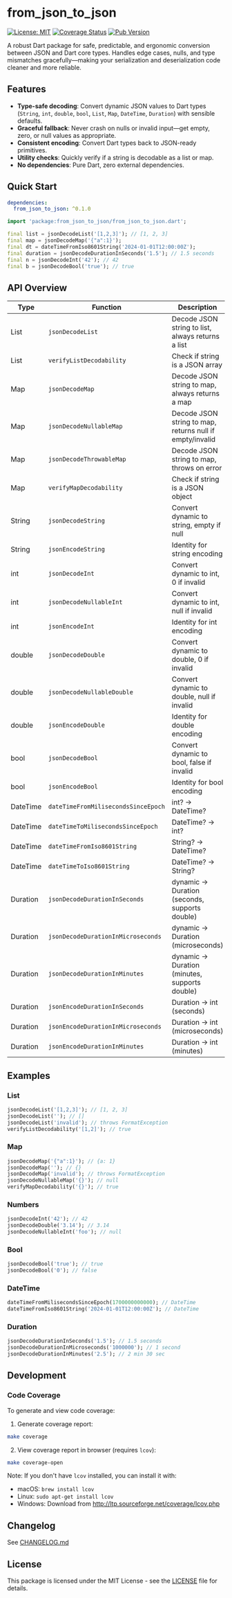 <!-- PROMPT for doc
Add detailed documentation comments to the following classes, focusing on their purpose and usage. -->

# from_json_to_json

[![License: MIT](https://img.shields.io/badge/License-MIT-yellow.svg)](https://opensource.org/licenses/MIT)
[![Coverage Status](https://coveralls.io/repos/github/Arenukvern/from_json_to_json/badge.svg?branch=main)](https://coveralls.io/github/Arenukvern/from_json_to_json?branch=main)
[![Pub Version](https://img.shields.io/badge/version-0.1.0-blue)](https://pub.dev/packages/from_json_to_json)

A robust Dart package for safe, predictable, and ergonomic conversion between JSON and Dart core types. Handles edge cases, nulls, and type mismatches gracefully—making your serialization and deserialization code cleaner and more reliable.

## Features

- **Type-safe decoding**: Convert dynamic JSON values to Dart types (`String`, `int`, `double`, `bool`, `List`, `Map`, `DateTime`, `Duration`) with sensible defaults.
- **Graceful fallback**: Never crash on nulls or invalid input—get empty, zero, or null values as appropriate.
- **Consistent encoding**: Convert Dart types back to JSON-ready primitives.
- **Utility checks**: Quickly verify if a string is decodable as a list or map.
- **No dependencies**: Pure Dart, zero external dependencies.

## Quick Start

```yaml
dependencies:
  from_json_to_json: ^0.1.0
```

```dart
import 'package:from_json_to_json/from_json_to_json.dart';

final list = jsonDecodeList('[1,2,3]'); // [1, 2, 3]
final map = jsonDecodeMap('{"a":1}');
final dt = dateTimeFromIso8601String('2024-01-01T12:00:00Z');
final duration = jsonDecodeDurationInSeconds('1.5'); // 1.5 seconds
final n = jsonDecodeInt('42'); // 42
final b = jsonDecodeBool('true'); // true
```

## API Overview

| Type     | Function                            | Description                                              |
| -------- | ----------------------------------- | -------------------------------------------------------- |
| List     | `jsonDecodeList`                    | Decode JSON string to list, always returns a list        |
| List     | `verifyListDecodability`            | Check if string is a JSON array                          |
| Map      | `jsonDecodeMap`                     | Decode JSON string to map, always returns a map          |
| Map      | `jsonDecodeNullableMap`             | Decode JSON string to map, returns null if empty/invalid |
| Map      | `jsonDecodeThrowableMap`            | Decode JSON string to map, throws on error               |
| Map      | `verifyMapDecodability`             | Check if string is a JSON object                         |
| String   | `jsonDecodeString`                  | Convert dynamic to string, empty if null                 |
| String   | `jsonEncodeString`                  | Identity for string encoding                             |
| int      | `jsonDecodeInt`                     | Convert dynamic to int, 0 if invalid                     |
| int      | `jsonDecodeNullableInt`             | Convert dynamic to int, null if invalid                  |
| int      | `jsonEncodeInt`                     | Identity for int encoding                                |
| double   | `jsonDecodeDouble`                  | Convert dynamic to double, 0 if invalid                  |
| double   | `jsonDecodeNullableDouble`          | Convert dynamic to double, null if invalid               |
| double   | `jsonEncodeDouble`                  | Identity for double encoding                             |
| bool     | `jsonDecodeBool`                    | Convert dynamic to bool, false if invalid                |
| bool     | `jsonEncodeBool`                    | Identity for bool encoding                               |
| DateTime | `dateTimeFromMilisecondsSinceEpoch` | int? → DateTime?                                         |
| DateTime | `dateTimeToMilisecondsSinceEpoch`   | DateTime? → int?                                         |
| DateTime | `dateTimeFromIso8601String`         | String? → DateTime?                                      |
| DateTime | `dateTimeToIso8601String`           | DateTime? → String?                                      |
| Duration | `jsonDecodeDurationInSeconds`       | dynamic → Duration (seconds, supports double)            |
| Duration | `jsonDecodeDurationInMicroseconds`  | dynamic → Duration (microseconds)                        |
| Duration | `jsonDecodeDurationInMinutes`       | dynamic → Duration (minutes, supports double)            |
| Duration | `jsonEncodeDurationInSeconds`       | Duration → int (seconds)                                 |
| Duration | `jsonEncodeDurationInMicroseconds`  | Duration → int (microseconds)                            |
| Duration | `jsonEncodeDurationInMinutes`       | Duration → int (minutes)                                 |

## Examples

### List

```dart
jsonDecodeList('[1,2,3]'); // [1, 2, 3]
jsonDecodeList(''); // []
jsonDecodeList('invalid'); // throws FormatException
verifyListDecodability('[1,2]'); // true
```

### Map

```dart
jsonDecodeMap('{"a":1}'); // {a: 1}
jsonDecodeMap(''); // {}
jsonDecodeMap('invalid'); // throws FormatException
jsonDecodeNullableMap('{}'); // null
verifyMapDecodability('{}'); // true
```

### Numbers

```dart
jsonDecodeInt('42'); // 42
jsonDecodeDouble('3.14'); // 3.14
jsonDecodeNullableInt('foo'); // null
```

### Bool

```dart
jsonDecodeBool('true'); // true
jsonDecodeBool('0'); // false
```

### DateTime

```dart
dateTimeFromMilisecondsSinceEpoch(1700000000000); // DateTime
dateTimeFromIso8601String('2024-01-01T12:00:00Z'); // DateTime
```

### Duration

```dart
jsonDecodeDurationInSeconds('1.5'); // 1.5 seconds
jsonDecodeDurationInMicroseconds('1000000'); // 1 second
jsonDecodeDurationInMinutes('2.5'); // 2 min 30 sec
```

## Development

### Code Coverage

To generate and view code coverage:

1. Generate coverage report:

```bash
make coverage
```

2. View coverage report in browser (requires `lcov`):

```bash
make coverage-open
```

Note: If you don't have `lcov` installed, you can install it with:

- macOS: `brew install lcov`
- Linux: `sudo apt-get install lcov`
- Windows: Download from http://ltp.sourceforge.net/coverage/lcov.php

## Changelog

See [CHANGELOG.md](CHANGELOG.md)

## License

This package is licensed under the MIT License - see the [LICENSE](LICENSE) file for details.
